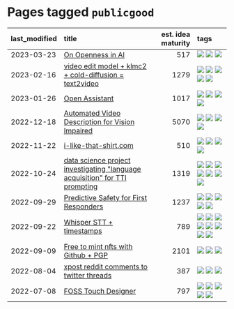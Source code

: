 # Pages tagged `publicgood`

|last_modified|title|est. idea maturity|tags
|:---|:---|---:|:---|
|2023-03-23|[On Openness in AI](../on_openness_in_ai.md)|517|[![](https://img.shields.io/badge/tag-alignment-112e27)](../tags/alignment.md) [![](https://img.shields.io/badge/tag-publication-eac1b9)](../tags/publication.md) [![](https://img.shields.io/badge/tag-publicgood-da6994)](../tags/publicgood.md)|
|2023-02-16|[video edit model + klmc2 + cold-diffusion = text2video](../video-edit-model-over-init-video.md)|1279|[![](https://img.shields.io/badge/tag-animation-fecb83)](../tags/animation.md) [![](https://img.shields.io/badge/tag-meta-997e5)](../tags/meta.md) [![](https://img.shields.io/badge/tag-publicgood-da6994)](../tags/publicgood.md) [![](https://img.shields.io/badge/tag-stability-734214)](../tags/stability.md) [![](https://img.shields.io/badge/tag-tooling-834fc2)](../tags/tooling.md)|
|2023-01-26|[Open Assistant](../open-assistant.md)|1017|[![](https://img.shields.io/badge/tag-accessibility-d548d8)](../tags/accessibility.md) [![](https://img.shields.io/badge/tag-publicgood-da6994)](../tags/publicgood.md) [![](https://img.shields.io/badge/tag-stability-734214)](../tags/stability.md) [![](https://img.shields.io/badge/tag-wip-4d35f9)](../tags/wip.md)|
|2022-12-18|[Automated Video Description for Vision Impaired](../automated-video-description.md)|5070|[![](https://img.shields.io/badge/tag-accessibility-d548d8)](../tags/accessibility.md) [![](https://img.shields.io/badge/tag-dataset-4a3565)](../tags/dataset.md) [![](https://img.shields.io/badge/tag-foundation-98b52b)](../tags/foundation.md) [![](https://img.shields.io/badge/tag-publicgood-da6994)](../tags/publicgood.md)|
|2022-11-22|[i-like-that-shirt.com](../ilikethatshirt.com.md)|510|[![](https://img.shields.io/badge/tag-accessibility-d548d8)](../tags/accessibility.md) [![](https://img.shields.io/badge/tag-completed-fda5ff)](../tags/completed.md) [![](https://img.shields.io/badge/tag-publicgood-da6994)](../tags/publicgood.md) [![](https://img.shields.io/badge/tag-tooling-834fc2)](../tags/tooling.md)|
|2022-10-24|[data science project investigating "language acquisition" for TTI prompting](../tti_language_aqcuisition.md)|1319|[![](https://img.shields.io/badge/tag-alignment-112e27)](../tags/alignment.md) [![](https://img.shields.io/badge/tag-dataset-4a3565)](../tags/dataset.md) [![](https://img.shields.io/badge/tag-experimental-4bcfd8)](../tags/experimental.md) [![](https://img.shields.io/badge/tag-prompting-2b1421)](../tags/prompting.md) [![](https://img.shields.io/badge/tag-publication-eac1b9)](../tags/publication.md) [![](https://img.shields.io/badge/tag-publicgood-da6994)](../tags/publicgood.md) [![](https://img.shields.io/badge/tag-stability-734214)](../tags/stability.md)|
|2022-09-29|[Predictive Safety for First Responders](../safety-officer.md)|1237|[![](https://img.shields.io/badge/tag-completed-fda5ff)](../tags/completed.md) [![](https://img.shields.io/badge/tag-dataset-4a3565)](../tags/dataset.md) [![](https://img.shields.io/badge/tag-publication-eac1b9)](../tags/publication.md) [![](https://img.shields.io/badge/tag-publicgood-da6994)](../tags/publicgood.md) [![](https://img.shields.io/badge/tag-wip-4d35f9)](../tags/wip.md)|
|2022-09-22|[Whisper STT + timestamps](../whisper-stt-plus-timestamps.md)|789|[![](https://img.shields.io/badge/tag-colab-96f021)](../tags/colab.md) [![](https://img.shields.io/badge/tag-dataset-4a3565)](../tags/dataset.md) [![](https://img.shields.io/badge/tag-experimental-4bcfd8)](../tags/experimental.md) [![](https://img.shields.io/badge/tag-meta-997e5)](../tags/meta.md) [![](https://img.shields.io/badge/tag-prompting-2b1421)](../tags/prompting.md) [![](https://img.shields.io/badge/tag-publicgood-da6994)](../tags/publicgood.md) [![](https://img.shields.io/badge/tag-stability-734214)](../tags/stability.md) [![](https://img.shields.io/badge/tag-tooling-834fc2)](../tags/tooling.md)|
|2022-09-09|[Free to mint nfts with Github + PGP](../free-to-mint-nfts_git_plus_pgp.md)|2101|[![](https://img.shields.io/badge/tag-publicgood-da6994)](../tags/publicgood.md) [![](https://img.shields.io/badge/tag-tooling-834fc2)](../tags/tooling.md) [![](https://img.shields.io/badge/tag-wip-4d35f9)](../tags/wip.md)|
|2022-08-04|[xpost reddit comments to twitter threads](../reddit2twitter.md)|387|[![](https://img.shields.io/badge/tag-experimental-4bcfd8)](../tags/experimental.md) [![](https://img.shields.io/badge/tag-publicgood-da6994)](../tags/publicgood.md) [![](https://img.shields.io/badge/tag-tooling-834fc2)](../tags/tooling.md)|
|2022-07-08|[FOSS Touch Designer](../FOSS_touch_designer.md)|797|[![](https://img.shields.io/badge/tag-alignment-112e27)](../tags/alignment.md) [![](https://img.shields.io/badge/tag-animation-fecb83)](../tags/animation.md) [![](https://img.shields.io/badge/tag-publicgood-da6994)](../tags/publicgood.md) [![](https://img.shields.io/badge/tag-tooling-834fc2)](../tags/tooling.md) [![](https://img.shields.io/badge/tag-wip-4d35f9)](../tags/wip.md)|